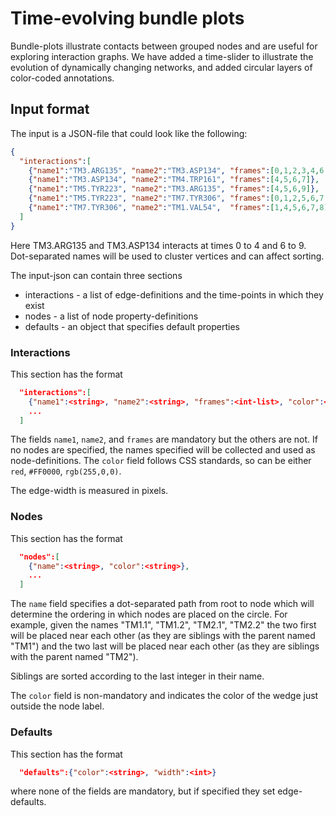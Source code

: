 # Time-evolving bundle plots 

Bundle-plots illustrate contacts between grouped nodes and are useful for exploring interaction graphs. We have added a time-slider to illustrate the evolution of dynamically changing networks, and added circular layers of color-coded annotations.

## Input format
The input is a JSON-file that could look like the following:

```json
{
  "interactions":[
    {"name1":"TM3.ARG135", "name2":"TM3.ASP134", "frames":[0,1,2,3,4,6,7,8,9]},
    {"name1":"TM3.ASP134", "name2":"TM4.TRP161", "frames":[4,5,6,7]},
    {"name1":"TM5.TYR223", "name2":"TM3.ARG135", "frames":[4,5,6,9]},
    {"name1":"TM5.TYR223", "name2":"TM7.TYR306", "frames":[0,1,2,5,6,7,8]},
    {"name1":"TM7.TYR306", "name2":"TM1.VAL54",  "frames":[1,4,5,6,7,8]}
  ]
}
```
      
Here TM3.ARG135 and TM3.ASP134 interacts at times 0 to 4 and 6 to 9. Dot-separated names will be used to cluster vertices and can affect sorting.

The input-json can contain three sections
 * interactions - a list of edge-definitions and the time-points in which they exist
 * nodes - a list of node property-definitions
 * defaults - an object that specifies default properties

### Interactions
This section has the format
```json
  "interactions":[
    {"name1":<string>, "name2":<string>, "frames":<int-list>, "color":<string>, "width":<int>},
    ...
  ]
```
The fields `name1`, `name2`, and `frames` are mandatory but the others are not. If no nodes are specified, the names specified will be collected and used as node-definitions. The `color` field follows CSS standards, so can be either `red`, `#FF0000`, `rgb(255,0,0)`.

The edge-width is measured in pixels. 

### Nodes
This section has the format
```json
  "nodes":[
    {"name":<string>, "color":<string>},
    ...
  ]
```

The `name` field specifies a dot-separated path from root to node which will determine the ordering in which nodes are placed on the circle. For example, given the names "TM1.1", "TM1.2", "TM2.1", "TM2.2" the two first will be placed near each other (as they are siblings with the parent named "TM1") and the two last will be placed near each other (as they are siblings with the parent named "TM2"). 

Siblings are sorted according to the last integer in their name.

The `color` field is non-mandatory and indicates the color of the wedge just outside the node label.

### Defaults
This section has the format
```json
  "defaults":{"color":<string>, "width":<int>}
```
where none of the fields are mandatory, but if specified they set edge-defaults.
